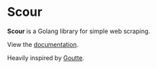 # Scour

**Scour** is a Golang library for simple web scraping.

View the [documentation](http://godoc.org/github.com/brettdonohoo/scour).

Heavily inspired by [Goutte](https://github.com/FriendsOfPHP/Goutte).
